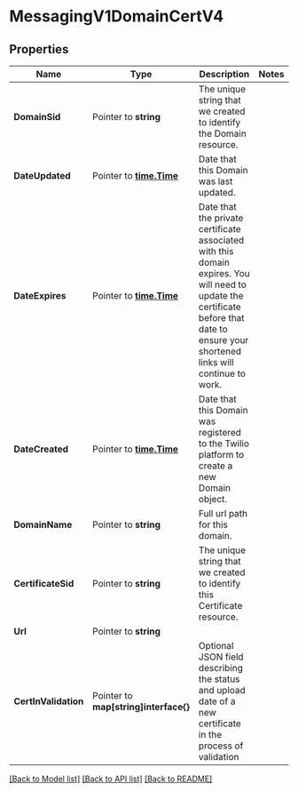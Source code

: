 # MessagingV1DomainCertV4

## Properties

Name | Type | Description | Notes
------------ | ------------- | ------------- | -------------
**DomainSid** | Pointer to **string** | The unique string that we created to identify the Domain resource. |
**DateUpdated** | Pointer to [**time.Time**](time.Time.md) | Date that this Domain was last updated. |
**DateExpires** | Pointer to [**time.Time**](time.Time.md) | Date that the private certificate associated with this domain expires. You will need to update the certificate before that date to ensure your shortened links will continue to work. |
**DateCreated** | Pointer to [**time.Time**](time.Time.md) | Date that this Domain was registered to the Twilio platform to create a new Domain object. |
**DomainName** | Pointer to **string** | Full url path for this domain. |
**CertificateSid** | Pointer to **string** | The unique string that we created to identify this Certificate resource. |
**Url** | Pointer to **string** |  |
**CertInValidation** | Pointer to **map[string]interface{}** | Optional JSON field describing the status and upload date of a new certificate in the process of validation |

[[Back to Model list]](../README.md#documentation-for-models) [[Back to API list]](../README.md#documentation-for-api-endpoints) [[Back to README]](../README.md)


